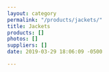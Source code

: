```yaml
---
layout: category
permalink: "/products/jackets/"
title: Jackets
products: []
photos: []
suppliers: []
date: 2019-03-29 18:06:09 -0500

---
```

